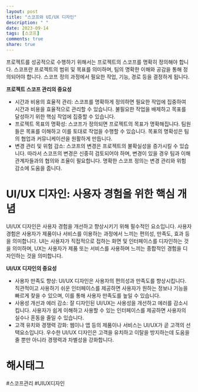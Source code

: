 ```yaml
---
layout: post
title: "스코프와 UI/UX 디자인"
description: " "
date: 2023-09-14
tags: [스코프]
comments: true
share: true
---
```


프로젝트를 성공적으로 수행하기 위해서는 프로젝트의 스코프를 명확히 정의해야 합니다. 스코프란 프로젝트의 범위 및 목표를 의미하며, 팀의 명확한 이해와 공감을 통해 정의되어야 합니다. 스코프 정의 과정에서 필요한 작업, 기능, 경로 등을 결정하게 됩니다.

**프로젝트 스코프 관리의 중요성**
- 시간과 비용의 효율적 관리: 스코프를 명확하게 정의하면 필요한 작업에 집중하여 시간과 비용을 효율적으로 관리할 수 있습니다. 불필요한 작업을 배제하고 목표를 달성하기 위한 핵심 작업에 집중할 수 있습니다.
- 프로젝트 목표의 명확성: 스코프가 정의되면 프로젝트의 목표가 명확해집니다. 팀원들은 목표를 이해하고 이를 토대로 작업을 수행할 수 있습니다. 목표의 명확성은 팀의 협업과 커뮤니케이션을 원활하게 만듭니다.
- 변경 관리 및 위험 감소: 스코프의 변경은 프로젝트의 불확실성을 증가시킬 수 있습니다. 따라서 스코프의 변경은 신중히 검토되어야 하며, 변경이 있을 경우 팀과 이해관계자들과의 협의와 조율이 필요합니다. 명확한 스코프 정의는 변경 관리와 위험 감소에 도움을 줍니다.

# UI/UX 디자인: 사용자 경험을 위한 핵심 개념

UI/UX 디자인은 사용자 경험을 개선하고 향상시키기 위해 필수적인 요소입니다. 사용자 경험은 사용자가 제품이나 서비스를 이용하는 과정에서 느끼는 편의성, 만족도, 효과 등을 의미합니다. UI는 사용자가 직접적으로 접하는 화면 및 인터페이스를 디자인하는 것을 의미하며, UX는 사용자가 제품 또는 서비스를 사용하며 느끼는 종합적인 경험을 디자인하는 것을 의미합니다.

**UI/UX 디자인의 중요성**
- 사용자 만족도 향상: UI/UX 디자인은 사용자의 편의성과 만족도를 향상시킵니다. 직관적이고 사용하기 쉬운 인터페이스를 제공하면 사용자가 원하는 정보나 기능을 빠르게 찾을 수 있으며, 이를 통해 사용자 만족도를 높일 수 있습니다.
- 사용성 개선과 에러 감소: 잘 디자인된 UI/UX는 사용성을 개선하고 에러를 감소시킵니다. 사용자가 쉽게 이해하고 사용할 수 있는 인터페이스를 제공하면 사용자의 실수나 혼동을 줄일 수 있습니다.
- 고객 유치와 경쟁력 강화: 웹이나 앱 등의 제품이나 서비스는 UI/UX가 곧 고객의 선택요소입니다. 우수한 UI/UX 디자인은 고객을 유치하고 이탈을 방지하는데 도움을 줄 뿐만 아니라 경쟁력과 차별성을 강화합니다.

# 해시태그
#스코프관리 #UIUX디자인